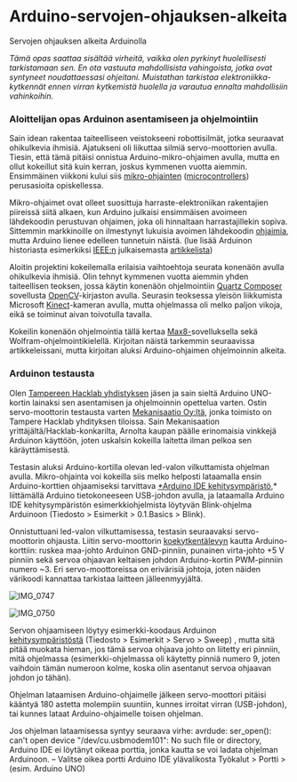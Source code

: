 # Arduino-servojen-ohjauksen-alkeita
Servojen ohjauksen alkeita Arduinolla

*Tämä opas saattaa sisältää virheitä, vaikka olen pyrkinyt huolellisesti tarkistamaan sen. En ota vastuuta mahdollisista vahingoista, jotka ovat syntyneet noudattaessasi ohjeitani. Muistathan tarkistaa elektroniikka-kytkennät ennen virran kytkemistä huolella ja varautua ennalta mahdollisiin vahinkoihin.*

### Aloittelijan opas Arduinon asentamiseen ja ohjelmointiin

Sain idean rakentaa taiteelliseen veistokseeni robottisilmät, jotka seuraavat ohikulkevia ihmisiä. Ajatukseni oli liikuttaa silmiä servo-moottorien avulla. Tiesin, että tämä pitäisi onnistua Arduino-mikro-ohjaimen avulla, mutta en ollut kokeillut sitä kuin kerran, joskus kymmenen vuotta aiemmin. Ensimmäinen viikkoni kului siis [mikro-ohjainten](https://fi.wikipedia.org/wiki/Mikrokontrolleri) ([microcontrollers](https://en.wikipedia.org/wiki/Microcontroller)) perusasioita opiskellessa. 

Mikro-ohjaimet ovat olleet suosittuja harraste-elektroniikan rakentajien piireissä siitä alkaen, kun Arduino julkaisi ensimmäisen avoimeen lähdekoodin perustuvan ohjaimen, joka oli hinnaltaan harrastajillekin sopiva. Sittemmin markkinoille on ilmestynyt lukuisia avoimen lähdekoodin [ohjaimia](https://en.wikipedia.org/wiki/List_of_open-source_hardware_projects), mutta Arduino lienee edelleen tunnetuin näistä. (lue lisää Arduinon historiasta esimerkiksi [IEEE:n](https://fi.wikipedia.org/wiki/IEEE) julkaisemasta [artikkelista](https://spectrum.ieee.org/the-making-of-arduino))

Aloitin projektini kokeilemalla erilaisia vaihtoehtoja seurata konenäön avulla ohikulkevia ihmisiä. Olin tehnyt kymmenen vuotta aiemmin yhden taiteellisen teoksen, jossa käytin konenäön ohjelmointiin [Quartz Composer](https://en.wikipedia.org/wiki/Quartz_Composer) sovellusta [OpenCV](https://opencv.org)-kirjaston avulla. Seurasin teoksessa yleisön liikkumista Microsoft [Kinect](https://fi.wikipedia.org/wiki/Kinect)-kameran avulla, mutta ohjelmassa oli melko paljon vikoja, eikä se toiminut aivan toivotulla tavalla. 

Kokeilin konenäön ohjelmointia tällä kertaa [Max8-](https://cycling74.com/products/max)sovelluksella sekä Wolfram-ohjelmointikielellä. Kirjoitan näistä tarkemmin seuraavissa artikkeleissani, mutta kirjoitan aluksi Arduino-ohjaimen ohjelmoinnin alkeita.

### Arduinon testausta

Olen [Tampereen Hacklab yhdistyksen](https://tampere.hacklab.fi) jäsen ja sain sieltä Arduino UNO-kortin lainaksi sen asentamisen ja ohjelmoinnin opettelua varten. Ostin servo-moottorin testausta varten [Mekanisaatio Oy:ltä](https://www.mekanisaatio.fi), jonka toimisto on Tampere Hacklab yhdityksen tiloissa. Sain Mekanisaation yrittäjältä/Hacklab-konkarilta, Arnolta kaupan päälle erinomaisia vinkkejä Arduinon käyttöön, joten uskalsin kokeilla laitetta ilman pelkoa sen käräyttämisestä.

Testasin aluksi Arduino-kortilla olevan led-valon vilkuttamista ohjelman avulla. Mikro-ohjainta voi kokeilla siis melko helposti lataamalla ensin Arduino-korttien ohjaamiseksi tarvittava [*Arduino IDE kehitysympäristö](https://www.arduino.cc/en/software),* liittämällä Arduino tietokoneeseen USB-johdon avulla, ja lataamalla Arduino IDE kehitysympäristön esimerkkiohjelmista löytyvän Blink-ohjelma Arduinoon (Tiedosto > Esimerkit > 0.1.Basics > Blink).

Onnistuttuani led-valon vilkuttamisessa, testasin seuraavaksi servo-moottorin ohjausta. Liitin servo-moottorin [koekytkentälevyn](https://fi.wikipedia.org/wiki/Koekytkentälevy) kautta Arduino-korttiin: ruskea maa-johto Arduinon GND-pinniin, punainen virta-johto +5 V pinniin sekä servoa ohjaavan keltaisen johdon Arduino-kortin PWM-pinniin numero ~3. Eri servo-moottoreissa on erivärisiä johtoja, joten näiden värikoodi kannattaa tarkistaa laitteen jälleenmyyjältä.

![IMG_0747](https://user-images.githubusercontent.com/45873948/167785781-38b1a05d-f426-4d1d-aa56-7df3eef3817a.jpeg)

![IMG_0750](https://user-images.githubusercontent.com/45873948/167785820-6011ac33-a340-4cf8-8189-a2a486379de7.jpeg)

Servon ohjaamiseen löytyy esimerkki-koodaus Arduinon [kehitysympäristöstä](https://www.arduino.cc/en/software) (Tiedosto > Esimerkit > Servo > Sweep) , mutta sitä pitää muokata hieman, jos tämä servoa ohjaava johto on liitetty eri pinniin, mitä ohjelmassa (esimerkki-ohjelmassa oli käytetty pinniä numero 9, joten vaihdoin tämän numeroon kolme, koska olin asentanut servoa ohjaavan johdon jo tähän).

Ohjelman lataamisen Arduino-ohjaimelle jälkeen servo-moottori pitäisi kääntyä 180 astetta molempiin suuntiin, kunnes irroitat virran (USB-johdon), tai kunnes lataat Arduino-ohjaimelle toisen ohjelman.

Jos ohjelman lataamisessa syntyy seuraava virhe: avrdude: ser_open(): can't open device "/dev/cu.usbmodem101": No such file or directory, Arduino IDE ei löytänyt oikeaa porttia, jonka kautta se voi ladata ohjelman Arduinoon. – Valitse oikea portti Arduino IDE ylävalikosta Työkalut > Portti > (esim. Arduino UNO)
